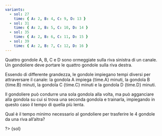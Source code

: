 ```yaml
---
variants:
  - sol: 27
    time: { A: 2, B: 4, C: 9, D: 13 }
  - sol: 31
    time: { A: 2, B: 5, C: 10, D: 14 }
  - sol: 35
    time: { A: 2, B: 6, C: 11, D: 15 }
  - sol: 39
    time: { A: 2, B: 7, C: 12, D: 16 }
---
```


Quattro gondole A, B, C e D sono ormeggiate sulla riva sinistra di un canale. Un gondoliere deve portare le quattro gondole sulla riva destra.

Essendo di differente grandezza, le gondole impiegano tempi diversi per attraversare il canale: la gondola A impiega {time.A} minuti, la gondola B {time.B} minuti, la gondola C {time.C} minuti e la gondola D {time.D} minuti.

Il gondoliere può condurre una sola gondola alla volta, ma può agganciare alla gondola su cui si trova una seconda gondola e trainarla, impiegando in questo caso il tempo di quella più lenta.

Qual è il tempo minimo necessario al gondoliere per trasferire le 4 gondole da una riva all’altra?

?> {sol}
